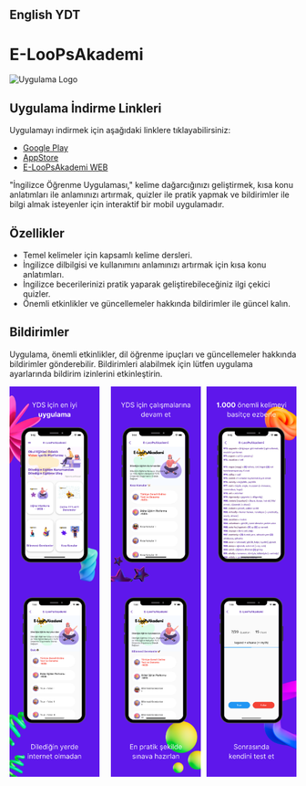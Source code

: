 ## English YDT
# E-LooPsAkademi

<img src="screenshots/biyo.png" alt="Uygulama Logo" width="300" />


## Uygulama İndirme Linkleri

Uygulamayı indirmek için aşağıdaki linklere tıklayabilirsiniz:

- [Google Play](https://play.google.com/store/apps/details?id=com.Global.TRGame.EnglishYdtELooPsAkademi)
- [AppStore](https://apps.apple.com/tr/app/english-ydt/id1592915208)
- [E-LooPsAkademi WEB](https://www.eloopsakademi.com/)


"İngilizce Öğrenme Uygulaması," kelime dağarcığınızı geliştirmek, kısa konu anlatımları ile anlamınızı artırmak, quizler ile pratik yapmak ve bildirimler ile bilgi almak isteyenler için interaktif bir mobil uygulamadır.

## Özellikler

- Temel kelimeler için kapsamlı kelime dersleri.
- İngilizce dilbilgisi ve kullanımını anlamınızı artırmak için kısa konu anlatımları.
- İngilizce becerilerinizi pratik yaparak geliştirebileceğiniz ilgi çekici quizler.
- Önemli etkinlikler ve güncellemeler hakkında bildirimler ile güncel kalın.


## Bildirimler

Uygulama, önemli etkinlikler, dil öğrenme ipuçları ve güncellemeler hakkında bildirimler gönderebilir. Bildirimleri alabilmek için lütfen uygulama ayarlarında bildirim izinlerini etkinleştirin.

<div style="display: flex; justify-content: center;">
  <div style="display: flex; flex-direction: column; margin-right: 10px;">
    <img src="screenshots/1.png" alt="Resim 1" width="300" />
    <img src="screenshots/2.png" alt="Resim 2" width="300" />
  </div>
  <div style="display: flex; flex-direction: column; margin-left: 10px;">
    <img src="screenshots/3.png" alt="Resim 3" width="300" />
    <img src="screenshots/4.png" alt="Resim 4" width="300" />
  </div>
  <div style="display: flex; flex-direction: column; margin-left: 10px;">
    <img src="screenshots/5.png" alt="Resim 5" width="300" />
    <img src="screenshots/6.png" alt="Resim 6" width="300" />
  </div>
</div>


